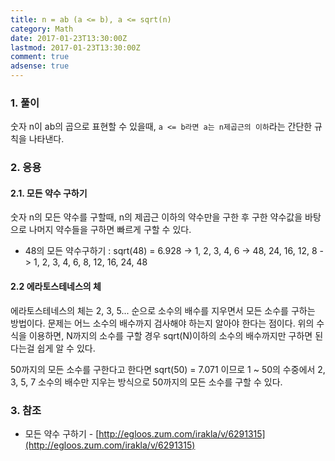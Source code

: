 ```yaml
---
title: n = ab (a <= b), a <= sqrt(n)
category: Math
date: 2017-01-23T13:30:00Z
lastmod: 2017-01-23T13:30:00Z
comment: true
adsense: true
---
```


### 1. 풀이

숫자 n이 ab의 곱으로 표현할 수 있을때, `a <= b라면 a는 n제곱근의 이하`라는 간단한 규칙을 나타낸다.

### 2. 응용

#### 2.1. 모든 약수 구하기

숫자 n의 모든 약수를 구할때, n의 제곱근 이하의 약수만을 구한 후 구한 약수값을 바탕으로 나머지 약수들을 구하면 빠르게 구할 수 있다.

* 48의 모든 약수구하기 : sqrt(48) = 6.928 -> 1, 2, 3, 4, 6 -> 48, 24, 16, 12, 8 -> 1, 2, 3, 4, 6, 8, 12, 16, 24, 48

#### 2.2 에라토스테네스의 체

에라토스테네스의 체는 2, 3, 5... 순으로 소수의 배수를 지우면서 모든 소수를 구하는 방법이다. 문제는 어느 소수의 배수까지 검사해야 하는지 알아야 한다는 점이다. 위의 수식을 이용하면, N까지의 소수를 구할 경우 sqrt(N)이하의 소수의 배수까지만 구하면 된다는걸 쉽게 알 수 있다.

50까지의 모든 소수를 구한다고 한다면 sqrt(50) = 7.071 이므로 1 ~ 50의 수중에서 2, 3, 5, 7 소수의 배수만 지우는 방식으로 50까지의 모든 소수를 구할 수 있다.

### 3. 참조

* 모든 약수 구하기 - [http://egloos.zum.com/irakla/v/6291315](http://egloos.zum.com/irakla/v/6291315)
